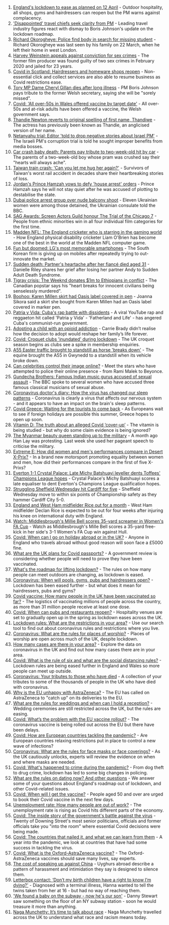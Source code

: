 1. [England's lockdown to ease as planned on 12 April](https://www.bbc.co.uk/news/uk-56641596) - Outdoor hospitality, all shops, gyms and hairdressers can reopen but the PM warns against complacency.
2. ['Disappointed' travel chiefs seek clarity from PM](https://www.bbc.co.uk/news/business-56644058) - Leading travel industry figures react with dismay to Boris Johnson's update on the lockdown roadmap.
3. [Richard Okorogheye: Police find body in search for missing student](https://www.bbc.co.uk/news/uk-56641583) - Richard Okorogheye was last seen by his family on 22 March, when he left their home in west London.
4. [Harvey Weinstein appeals against conviction for sex crimes](https://www.bbc.co.uk/news/world-us-canada-56642644) - The former film producer was found guilty of two sex crimes in February 2020 and jailed for 23 years.
5. [Covid in Scotland: Hairdressers and homeware shops reopen](https://www.bbc.co.uk/news/uk-scotland-56633337) - Non-essential click and collect services are also able to resume business as Covid restrictions ease.
6. [Tory MP Dame Cheryl Gillan dies after long illness](https://www.bbc.co.uk/news/uk-56641597) - PM Boris Johnson pays tribute to the former Welsh secretary, saying she will be "sorely missed".
7. [Covid: 'All over-50s in Wales offered vaccine by target date'](https://www.bbc.co.uk/news/uk-wales-56639409) - All over-50s and at-risk adults have been offered a vaccine, the Welsh government says.
8. [Thandie Newton reverts to original spelling of first name, Thandiwe](https://www.bbc.co.uk/news/entertainment-arts-56638260) - The actress has previously been known as Thandie, an anglicised version of her name.
9. [Netanyahu trial: Editor 'told to drop negative stories about Israel PM'](https://www.bbc.co.uk/news/world-middle-east-56606223) - The Israeli PM's corruption trial is told he sought improper benefits from media bosses.
10. [Car crash baby death: Parents pay tribute to two-week-old hit by car](https://www.bbc.co.uk/news/uk-england-birmingham-56635010) - The parents of a two-week-old boy whose pram was crushed say their "hearts will always ache".
11. [Taiwan train crash: 'Can you let me hug her again?'](https://www.bbc.co.uk/news/world-asia-56636595) - Survivors of Taiwan's worst rail accident in decades share their heartbreaking stories of loss.
12. [Jordan's Prince Hamzah vows to defy 'house arrest' orders](https://www.bbc.co.uk/news/world-middle-east-56637430) - Prince Hamzah says he will not stay quiet after he was accused of plotting to destabilise the state.
13. [Dubai police arrest group over nude balcony shoot](https://www.bbc.co.uk/news/world-middle-east-56638282) - Eleven Ukrainian women were among those detained, the Ukrainian consulate told the BBC.
14. [SAG Awards: Screen Actors Guild honour The Trial of the Chicago 7](https://www.bbc.co.uk/news/entertainment-arts-56637214) - People from ethnic minorities win in all four individual film categories for the first time.
15. [Madden NFL: The England cricketer who is starring in the gaming world](https://www.bbc.co.uk/sport/cricket/56588937) - How England physical disability cricketer Liam O'Brien has become one of the best in the world at the Madden NFL computer game.
16. [Fun but doomed: LG's most memorable smartphones](https://www.bbc.co.uk/news/technology-56638991) - The South Korean firm is giving up on mobiles after repeatedly trying to out-innovate the market.
17. [Sudden death: Partner's heartache after her fiancé died aged 31](https://www.bbc.co.uk/news/uk-england-lancashire-56590347) - Danielle Riley shares her grief after losing her partner Andy to Sudden Adult Death Syndrome.
18. [Tigray crisis: The Weeknd donates $1m to Ethiopians in conflict](https://www.bbc.co.uk/news/world-africa-56638328) - The Canadian popstar says his "heart breaks for innocent civilians being senselessly murdered".
19. [Boohoo: Karen Millen skirt had Oasis label covered in pen](https://www.bbc.co.uk/news/business-56630546) - Joanna Sikora said a skirt she bought from Karen Millen had an Oasis label covered in marker pen.
20. [Patria y Vida: Cuba's rap battle with dissidents](https://www.bbc.co.uk/news/world-latin-america-56606748) - A viral YouTube rap and reggaeton hit called 'Patria y Vida' - 'Fatherland and Life' - has angered Cuba's communist-run government.
21. [Adopting a child with an opioid addiction](https://www.bbc.co.uk/news/world-us-canada-56581394) - Carrie Brady didn’t realise how the decision to adopt would reshape her family’s life forever.
22. [Covid: Croquet clubs 'inundated' during lockdown](https://www.bbc.co.uk/news/uk-england-sussex-56593488) - The UK croquet season begins as clubs see a spike in membership enquiries.
23. [A55 Easter traffic brought to standstill as horse 'breaks down'](https://www.bbc.co.uk/news/uk-wales-56634445) - The equine brought the A55 in Gwynedd to a standstill when its vehicle broke down.
24. [Can celebrities control their image online?](https://www.bbc.co.uk/news/entertainment-arts-56592762) - Meet the stars who have attempted to police their online presence - from Rami Malek to Beyonce.
25. [Gundecha Brothers: Famous Indian music gurus accused of sexual assault](https://www.bbc.co.uk/news/world-asia-india-56523999) - The BBC spoke to several women who have accused three famous classical musicians of sexual abuse.
26. [Coronavirus doctor's diary: How the virus has changed our sleep patterns](https://www.bbc.co.uk/news/health-56618649) - Coronavirus is clearly a virus that affects our nervous system - and it appears to have an impact on the brain's sleep patterns.
27. [Covid Greece: Waiting for the tourists to come back](https://www.bbc.co.uk/news/world-europe-56600957) - As Europeans wait to see if foreign holidays are possible this summer, Greece hopes to open up soon.
28. [Vitamin D: The truth about an alleged Covid ‘cover-up’](https://www.bbc.co.uk/news/health-56180921) - The vitamin is being studied - but why do some claim evidence is being ignored?
29. [The Myanmar beauty queen standing up to the military](https://www.bbc.co.uk/news/world-asia-56602683) - A month ago Han Lay was protesting. Last week she used her pageant speech to criticise the military.
30. [Extreme E: How did women and men's performances compare in Desert X-Prix?](https://www.bbc.co.uk/sport/motorsport/56618503) - In a brand new motorsport promoting equality between women and men, how did their performances compare in the first of five X-Prixs?
31. [Everton 1-1 Crystal Palace: Late Michy Batshuayi leveller dents Toffees' Champions League hopes](https://www.bbc.co.uk/sport/football/56560431) - Crystal Palace's Michy Batshuayi scores a late equaliser to dent Everton's Champions League qualification hopes.
32. [Struggling Sheffield Wednesday hit Cardiff for five](https://www.bbc.co.uk/sport/football/56560217) - Sheffield Wednesday move to within six points of Championship safety as they hammer Cardiff City 5-0.
33. [England and West Ham midfielder Rice out for a month](https://www.bbc.co.uk/sport/football/56640577) - West Ham midfielder Declan Rice is expected to be out for four weeks after injuring his knee on international duty with England.
34. [Watch: Middlesbrough's Millie Bell scores 35-yard screamer in Women's FA Cup](https://www.bbc.co.uk/sport/av/football/56644188) - Watch as Middlesbrough's Mille Bell scores a 35-yard free-kick in her side's 3-1 Women's FA Cup win against Hull.
35. [Covid: When can I go on holiday abroad or in the UK?](https://www.bbc.co.uk/news/explainers-52646738) - Anyone in England who travels abroad without good reason will soon face a £5000 fine.
36. [What are the UK plans for Covid passports?](https://www.bbc.co.uk/news/explainers-55718553) - A government review is considering whether people will need to prove they have been vaccinated.
37. [What's the roadmap for lifting lockdown?](https://www.bbc.co.uk/news/explainers-52530518) - The rules on how many people can meet outdoors are changing, as lockdown is eased.
38. [Coronavirus: When will pools, gyms, pubs and hairdressers open?](https://www.bbc.co.uk/news/explainers-53349989) - Lockdown has been eased further - but what does it mean for hairdressers, pubs and gyms?
39. [Covid vaccine: How many people in the UK have been vaccinated so far?](https://www.bbc.co.uk/news/health-55274833) - The logistics of vaccinating millions of people across the country, as more than 31 million people receive at least one dose.
40. [Covid: When can pubs and restaurants reopen?](https://www.bbc.co.uk/news/business-52977388) - Hospitality venues are set to gradually open up in the spring as lockdown eases across the UK.
41. [Lockdown rules: What are the restrictions in your area?](https://www.bbc.co.uk/news/uk-54373904) - Use our search tool to find out about coronavirus rules and restrictions where you live.
42. [Coronavirus: What are the rules for places of worship?](https://www.bbc.co.uk/news/explainers-53219921) - Places of worship are open across much of the UK, despite lockdown.
43. [How many cases are there in your area?](https://www.bbc.co.uk/news/uk-51768274) - Explore the data on coronavirus in the UK and find out how many cases there are in your area.
44. [Covid: What is the rule of six and what are the social distancing rules?](https://www.bbc.co.uk/news/uk-51506729) - Lockdown rules are being eased further in England and Wales so more people can meet up outside.
45. [Coronavirus: Your tributes to those who have died](https://www.bbc.co.uk/news/uk-52676411) - A collection of your tributes to some of the thousands of people in the UK who have died with coronavirus.
46. [Why is the EU unhappy with AstraZeneca?](https://www.bbc.co.uk/news/56483766) - The EU has called on AstraZeneca to "catch up" on its deliveries to the EU.
47. [What are the rules for weddings and when can I hold a reception?](https://www.bbc.co.uk/news/explainers-52811509) - Wedding ceremonies are still restricted across the UK, but the rules are easing.
48. [Covid: What’s the problem with the EU vaccine rollout?](https://www.bbc.co.uk/news/explainers-52380823) - The coronavirus vaccine is being rolled out across the EU but there have been delays.
49. [Covid: How are European countries tackling the pandemic?](https://www.bbc.co.uk/news/explainers-53640249) - Are European countries relaxing restrictions put in place to control a new wave of infections?
50. [Coronavirus: What are the rules for face masks or face coverings?](https://www.bbc.co.uk/news/health-51205344) - As the UK cautiously unlocks, experts will review the evidence on when and where masks are needed.
51. [Covid: What's happened to crime during the pandemic?](https://www.bbc.co.uk/news/56463680) - From dog theft to drug crime, lockdown has led to some big changes in policing.
52. [What are the rules on dating now? And other questions](https://www.bbc.co.uk/news/world-asia-china-51176409) - We answer some of your questions about England's roadmap out of lockdown, and other Covid-related issues.
53. [Covid: When will I get the vaccine?](https://www.bbc.co.uk/news/health-55045639) - People aged 50 and over are urged to book their Covid vaccine in the next few days.
54. [Unemployment rate: How many people are out of work?](https://www.bbc.co.uk/news/business-52660591) - The unemployment rate is rising as Covid hits different parts of the economy.
55. [Covid: The inside story of the government's battle against the virus](https://www.bbc.co.uk/news/uk-politics-56361599) - Twenty of Downing Street's most senior politicians, officials and former officials take you "into the room" where essential Covid decisions were being made.
56. [Covid: The countries that nailed it, and what we can learn from them](https://www.bbc.co.uk/news/uk-56455030) - A year into the pandemic, we look at countries that have had some success in tackling the virus.
57. [Covid: What is the Oxford-AstraZeneca vaccine?](https://www.bbc.co.uk/news/health-55302595) - The Oxford-AstraZeneca vaccines should save many lives, say experts.
58. [The cost of speaking up against China](https://www.bbc.co.uk/news/world-asia-china-56563449) - Uyghurs abroad describe a pattern of harassment and intimidation they say is designed to silence them.
59. [Letterbox contact: ‘Don’t my birth children have a right to know I’m dying?'](https://www.bbc.co.uk/news/stories-56576285) - Diagnosed with a terminal illness, Hanna wanted to tell the twins taken from her at 16 - but had no way of reaching them.
60. ['We found a baby on the subway - now he's our son'](https://www.bbc.co.uk/news/stories-56409764) - Danny Stewart saw something on the floor of an NY subway station - soon he would treasure it more than anything.
61. [Naga Munchetty: It’s time to talk about race](https://www.bbc.co.uk/news/stories-56253480) - Naga Munchetty travelled across the UK to understand what race and racism means today.
